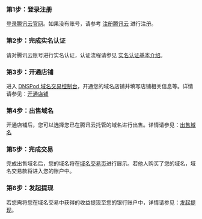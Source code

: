 
### 第1步：登录注册
[登录腾讯云官网](https://cloud.tencent.com/login)。如果没有账号，请参考 [注册腾讯云](https://cloud.tencent.com/document/product/378/17985) 进行注册。

### 第2步：完成实名认证
请对腾讯云账号进行实名认证，认证流程请参见 [实名认证基本介绍](https://cloud.tencent.com/document/product/378/3629)。

### 第3步：开通店铺
进入 [DNSPod 域名交易控制台](链接)，开通您的域名店铺并填写店铺相关信息等。详情请参见：[开通店铺](https://cloud.tencent.com/document/product/242/65743)


### 第4步：出售域名
开通店铺后，您可以选择您已在腾讯云托管的域名进行出售。详情请参见：[出售域名](https://cloud.tencent.com/document/product/242/65744)

### 第5步：完成交易
完成出售域名后，您的域名将在[域名交易页](https://mi.dnspod.cn/buynow?source=DNSPod&page=transactionlandingpage)进行展示。若他人购买了您的域名，域名交易款将进入您的账户中。

### 第6步：发起提现
若您需将您在域名交易中获得的收益提现至您的银行账户中，详情请参见：[发起提现](https://cloud.tencent.com/document/product/242/65747)。




